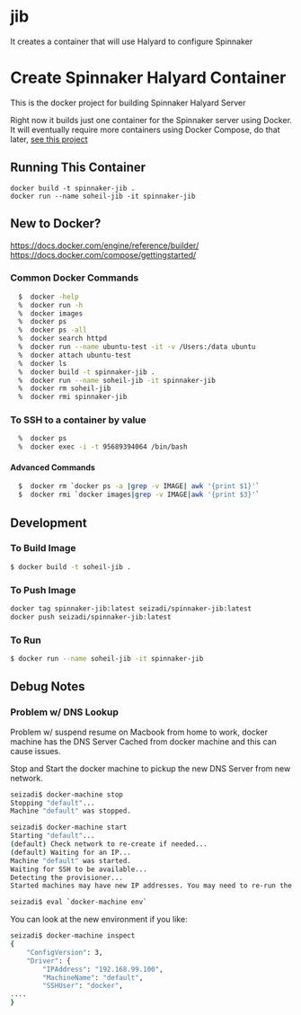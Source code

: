 # jib
It creates a container that will use Halyard to configure Spinnaker

# Create Spinnaker Halyard Container
This is the docker project for building Spinnaker Halyard Server

Right now it builds just one container for the Spinnaker server using Docker.
It will eventually require more containers using Docker Compose, do that later, [see this project](https://github.com/spinnaker/spinnaker/tree/master/experimental/docker-compose)


## Running This Container

```
docker build -t spinnaker-jib .
docker run --name soheil-jib -it spinnaker-jib
```

## New to Docker?

https://docs.docker.com/engine/reference/builder/
https://docs.docker.com/compose/gettingstarted/

### Common Docker Commands

```bash
  $  docker -help
  %  docker run -h
  %  docker images
  %  docker ps
  %  docker ps -all
  %  docker search httpd
  %  docker run --name ubuntu-test -it -v /Users:/data ubuntu
  %  docker attach ubuntu-test
  %  docker ls
  %  docker build -t spinnaker-jib .
  %  docker run --name soheil-jib -it spinnaker-jib
  %  docker rm soheil-jib
  %  docker rmi spinnaker-jib
```

### To SSH to a container by value
```bash
  %  docker ps
  %  docker exec -i -t 95689394064 /bin/bash
```

#### Advanced Commands
```bash
  $  docker rm `docker ps -a |grep -v IMAGE| awk '{print $1}'`
  $  docker rmi `docker images|grep -v IMAGE|awk '{print $3}'`
```
## Development

### To Build Image
```bash
$ docker build -t soheil-jib .
```

### To Push Image
```bash
docker tag spinnaker-jib:latest seizadi/spinnaker-jib:latest
docker push seizadi/spinnaker-jib:latest
```

### To Run
```bash
$ docker run --name soheil-jib -it spinnaker-jib
```

## Debug Notes

### Problem w/ DNS Lookup

Problem w/ suspend resume on Macbook from home to work, docker machine has the DNS Server Cached from docker machine and this can cause issues.

Stop and Start the docker machine to pickup the new DNS Server from new network.

```bash
seizadi$ docker-machine stop
Stopping "default"...
Machine "default" was stopped.

seizadi$ docker-machine start
Starting "default"...
(default) Check network to re-create if needed...
(default) Waiting for an IP...
Machine "default" was started.
Waiting for SSH to be available...
Detecting the provisioner...
Started machines may have new IP addresses. You may need to re-run the `docker-machine env` command.

seizadi$ eval `docker-machine env`
```

You can look at the new environment if you like:
```bash
seizadi$ docker-machine inspect
{
    "ConfigVersion": 3,
    "Driver": {
        "IPAddress": "192.168.99.100",
        "MachineName": "default",
        "SSHUser": "docker",
....
}
```

